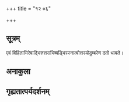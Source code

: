 +++
title = "१२ ०६"

+++
## सूत्रम्
एवं विहिताभिरेवाद्भिरुत्तराभिष्षड्भिस्स्नात्वोत्तरयोदुम्बरेण दतो धावते।
## अनाकुला

## गृह्यतात्पर्यदर्शनम्

